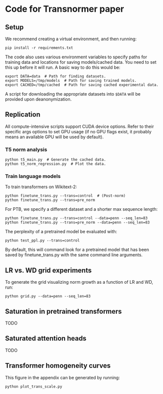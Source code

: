 # Code for Transnormer paper

## Setup

We recommend creating a virtual environment, and then running:

```shell
pip install -r requirements.txt
```

The code also uses various environment variables to specify paths for training data and locations for saving models/cached data. You need to set this up before it will run. A basic way to do this would be:

```shell
export DATA=data  # Path for finding datasets.
export MODELS=/tmp/models  # Path for saving trained models.
export CACHED=/tmp/cached  # Path for saving cached experimental data.
```

A script for downloading the appropriate datasets into `$DATA` will be provided upon deanonymization.

## Replication

All compute-intensive scripts support CUDA device options. Refer to their specific args options to set GPU usage (if no GPU flags exist, it probably means an available GPU will be used by default).

### T5 norm analysis

```shell
python t5_main.py  # Generate the cached data.
python t5_norm_regression.py  # Plot the data.
```

### Train language models

To train transformers on Wikitext-2:

```shell
python finetune_trans.py --trans=control  # (Post-norm)
python finetune_trans.py --trans=pre_norm 
```

For PTB, we specify a different dataset and a shorter max sequence length:

```shell
python finetune_trans.py --trans=control --data=penn --seq_len=83
python finetune_trans.py --trans=pre_norm --data=penn --seq_len=83
```

The perplexity of a pretrained model be evaluated with:

```shell
python test_ppl.py --trans=control
```

By default, this will command look for a pretrained model that has been saved by finetune_trans.py with the same command line arguments.

## LR vs. WD grid experiments

To generate the grid visualizing norm growth as a function of LR and WD, run:

```shell
python grid.py --data=penn --seq_len=83
```

## Saturation in pretrained transformers

TODO

## Saturated attention heads

TODO

## Transformer homogeneity curves

This figure in the appendix can be generated by running:

```shell
python plot_trans_scale.py
```